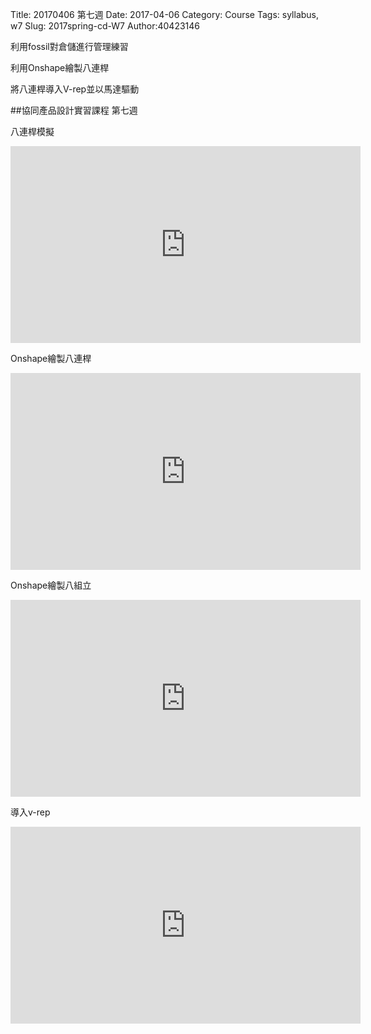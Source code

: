 Title: 20170406 第七週
Date: 2017-04-06
Category: Course
Tags: syllabus, w7
Slug: 2017spring-cd-W7
Author:40423146

利用fossil對倉儲進行管理練習

利用Onshape繪製八連桿

將八連桿導入V-rep並以馬達驅動

<!-- PELICAN_END_SUMMARY -->

##協同產品設計實習課程 第七週

八連桿模擬
<iframe width="560" height="315" src="https://www.youtube.com/embed/4P4Il2t7Ir4" frameborder="0" allowfullscreen></iframe>

Onshape繪製八連桿
<iframe width="560" height="315" src="https://www.youtube.com/embed/hrk2liTa4Pk" frameborder="0" allowfullscreen></iframe>

Onshape繪製八組立
<iframe width="560" height="315" src="https://www.youtube.com/embed/YUx1ad5QnOc" frameborder="0" allowfullscreen></iframe>

導入v-rep
<iframe width="560" height="315" src="https://www.youtube.com/embed/n1c8C8TyJjA" frameborder="0" allowfullscreen></iframe>